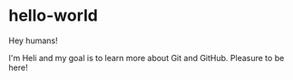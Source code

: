 # hello-world
Hey humans! 

I'm Heli and my goal is to learn more about Git and GitHub. Pleasure to be here!
